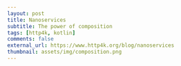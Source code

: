 ```yaml
---
layout: post
title: Nanoservices
subtitle: The power of composition
tags: [http4k, kotlin]
comments: false
external_url: https://www.http4k.org/blog/nanoservices
thumbnail: assets/img/composition.png
---
```

